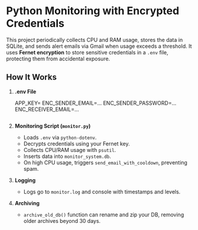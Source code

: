 # Python Monitoring with Encrypted Credentials

This project periodically collects CPU and RAM usage, stores the data in SQLite, and sends alert emails via Gmail when usage exceeds a threshold. It uses **Fernet encryption** to store sensitive credentials in a `.env` file, protecting them from accidental exposure.

## How It Works

1. **.env File**  
   
     APP_KEY=
     ENC_SENDER_EMAIL=...
     ENC_SENDER_PASSWORD=...
     ENC_RECEIVER_EMAIL=...
     ```

3. **Monitoring Script (`monitor.py`)**  
   - Loads `.env` via `python-dotenv`.  
   - Decrypts credentials using your Fernet key.  
   - Collects CPU/RAM usage with `psutil`.  
   - Inserts data into `monitor_system.db`.  
   - On high CPU usage, triggers `send_email_with_cooldown`, preventing spam.

4. **Logging**  
   - Logs go to `monitor.log` and console with timestamps and levels.

5. **Archiving**  
   - `archive_old_db()` function can rename and zip your DB, removing older archives beyond 30 days.


